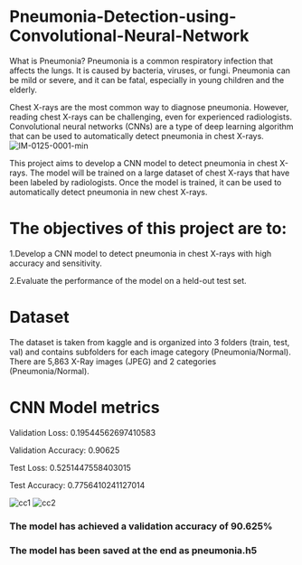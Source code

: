 # Pneumonia-Detection-using-Convolutional-Neural-Network

What is Pneumonia?
Pneumonia is a common respiratory infection that affects the lungs. It is caused by bacteria, viruses, or fungi. Pneumonia can be mild or severe, and it can be fatal, especially in young children and the elderly.

Chest X-rays are the most common way to diagnose pneumonia. However, reading chest X-rays can be challenging, even for experienced radiologists. Convolutional neural networks (CNNs) are a type of deep learning algorithm that can be used to automatically detect pneumonia in chest X-rays.
![IM-0125-0001-min](https://github.com/k8wi/Pneumonia-Detection-using-Convolutional-Neural-Network/assets/95972832/68d76d30-7e8f-443a-a8bb-c1328a7c7f0f)


This project aims to develop a CNN model to detect pneumonia in chest X-rays. The model will be trained on a large dataset of chest X-rays that have been labeled by radiologists. Once the model is trained, it can be used to automatically detect pneumonia in new chest X-rays.

# The objectives of this project are to:

1.Develop a CNN model to detect pneumonia in chest X-rays with high accuracy and sensitivity.

2.Evaluate the performance of the model on a held-out test set.

# Dataset
The dataset is taken from kaggle and is organized into 3 folders (train, test, val) and contains subfolders for each image category (Pneumonia/Normal). There are 5,863 X-Ray images (JPEG) and 2 categories (Pneumonia/Normal).

# CNN Model metrics

Validation Loss: 0.19544562697410583

Validation Accuracy: 0.90625

Test Loss: 0.5251447558403015

Test Accuracy: 0.7756410241127014

![cc1](https://github.com/k8wi/Pneumonia-Detection-using-Convolutional-Neural-Network/assets/95972832/976d450e-34bb-4d40-a7ee-fac8f5012fdf)
![cc2](https://github.com/k8wi/Pneumonia-Detection-using-Convolutional-Neural-Network/assets/95972832/178ecbd5-7e03-403e-9700-a773ff8e4824)


<h3>The model has achieved a validation accuracy of 90.625% </h3>

<h3>The model has been saved at the end as pneumonia.h5</h3>
